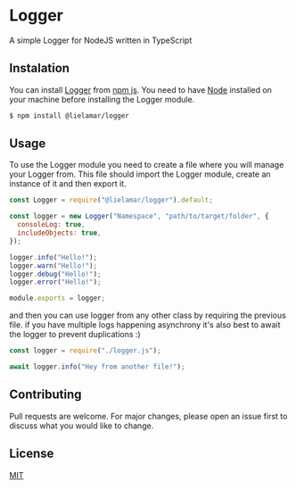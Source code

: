 # Logger

A simple Logger for NodeJS written in TypeScript

## Instalation

You can install [Logger](https://www.npmjs.com/package/@lielamar/logger) from [npm js](https://www.npmjs.com/).
You need to have [Node](https://nodejs.org/en/) installed on your machine before installing the Logger module.

```bash
$ npm install @lielamar/logger
```

## Usage

To use the Logger module you need to create a file where you will manage your Logger from.
This file should import the Logger module, create an instance of it and then export it.

```js
const Logger = require("@lielamar/logger").default;

const logger = new Logger("Namespace", "path/to/target/folder", {
  consoleLog: true,
  includeObjects: true,
});

logger.info("Hello!");
logger.warn("Hello!");
logger.debug("Hello!");
logger.error("Hello!");

module.exports = logger;
```

and then you can use logger from any other class by requiring the previous file.
if you have multiple logs happening asynchrony it's also best to await the logger to prevent duplications :)

```js
const logger = require("./logger.js");

await logger.info("Hey from another file!");
```

## Contributing

Pull requests are welcome. For major changes, please open an issue first to discuss what you would like to change.

## License

[MIT](https://choosealicense.com/licenses/mit/)
